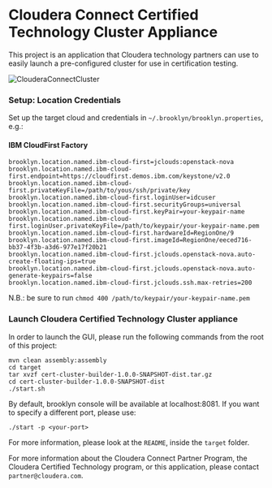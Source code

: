 Cloudera Connect Certified Technology Cluster Appliance
=======================================================
This project is an application that Cloudera technology partners can use to easily launch a pre-configured cluster for use in certification testing.

<img src="https://raw.github.com/andreaturli/CertClusterBuilder/master/gui.png" alt="ClouderaConnectCluster">

### Setup: Location Credentials

Set up the target cloud and credentials in `~/.brooklyn/brooklyn.properties`, e.g.:

#### IBM CloudFirst Factory 
	brooklyn.location.named.ibm-cloud-first=jclouds:openstack-nova
	brooklyn.location.named.ibm-cloud-first.endpoint=https://cloudfirst.demos.ibm.com/keystone/v2.0
	brooklyn.location.named.ibm-cloud-first.privateKeyFile=/path/to/yous/ssh/private/key
	brooklyn.location.named.ibm-cloud-first.loginUser=idcuser
	brooklyn.location.named.ibm-cloud-first.securityGroups=universal
	brooklyn.location.named.ibm-cloud-first.keyPair=your-keypair-name
	brooklyn.location.named.ibm-cloud-first.loginUser.privateKeyFile=/path/to/keypair/your-keypair-name.pem
	brooklyn.location.named.ibm-cloud-first.hardwareId=RegionOne/9
	brooklyn.location.named.ibm-cloud-first.imageId=RegionOne/eeced716-bb37-4f3b-a3d6-977e17f20b21
	brooklyn.location.named.ibm-cloud-first.jclouds.openstack-nova.auto-create-floating-ips=true
	brooklyn.location.named.ibm-cloud-first.jclouds.openstack-nova.auto-generate-keypairs=false
	brooklyn.location.named.ibm-cloud-first.jclouds.ssh.max-retries=200
	
N.B.: be sure to run `chmod 400 /path/to/keypair/your-keypair-name.pem`

### Launch Cloudera Certified Technology Cluster appliance

In order to launch the GUI, please run the following commands from the root of this project: 

    mvn clean assembly:assembly
    cd target
    tar xvzf cert-cluster-builder-1.0.0-SNAPSHOT-dist.tar.gz
    cd cert-cluster-builder-1.0.0-SNAPSHOT-dist
    ./start.sh

By default, brooklyn console will be available at localhost:8081. If you want to specify a different port, please use:

    ./start -p <your-port>

For more information, please look at the `README`, inside the `target` folder.

For more information about the Cloudera Connect Partner Program, the Cloudera
Certified Technology program, or this application, please contact
`partner@cloudera.com`.
